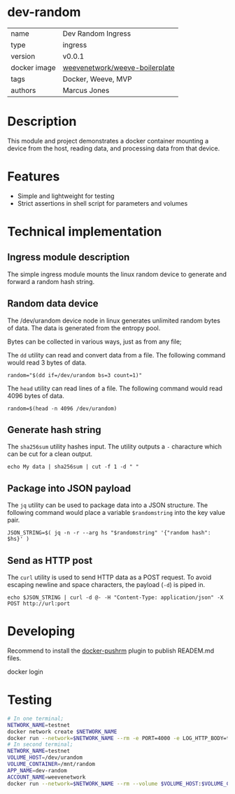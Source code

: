 # dev-random

|              |                                                            |
| ------------ | ---------------------------------------------------------- |
| name         | Dev Random Ingress                                         |
| type         | ingress                                                    |
| version      | v0.0.1                                                     |
| docker image | [weevenetwork/weeve-boilerplate](https://linktodockerhub/) |
| tags         | Docker, Weeve, MVP                                         |
| authors      | Marcus Jones                                               |

# Description
This module and project demonstrates a docker container mounting a device from the host, reading data, and processing data from that device.

# Features
- Simple and lightweight for testing
- Strict assertions in shell script for parameters and volumes

# Technical implementation

## Ingress module description
The simple ingress module mounts the linux random device to generate and forward a random hash string.

## Random data device
The /dev/urandom device node in linux generates unlimited random bytes of data. The data is generated from the entropy pool.

Bytes can be collected in various ways, just as from any file;

The `dd` utility can read and convert data from a file. The following command would read 3 bytes of data.

`random="$(dd if=/dev/urandom bs=3 count=1)"`

The `head` utility can read lines of a file. The following command would read 4096 bytes of data.

`random=$(head -n 4096 /dev/urandom)`

## Generate hash string
The `sha256sum` utility hashes input. The utility outputs a `-` characture which can be cut for a clean output.

`echo My data | sha256sum | cut -f 1 -d " "`

## Package into JSON payload
The `jq` utility can be used to package data into a JSON structure. The following command would place a variable `$randomstring` into the key value pair.

`JSON_STRING=$( jq -n -r --arg hs "$randomstring" '{"random hash": $hs}' )`

## Send as HTTP post

The `curl` utility is used to send HTTP data as a POST request. To avoid escaping newline and space characters, the payload (`-d`) is piped in.

`echo $JSON_STRING | curl -d @- -H "Content-Type: application/json" -X POST http://url:port`
# Developing
Recommend to install the [docker-pushrm](https://github.com/christian-korneck/docker-pushrm) plugin to publish READEM.md files.

docker login


# Testing
```bash
# In one terminal;
NETWORK_NAME=testnet
docker network create $NETWORK_NAME
docker run --network=$NETWORK_NAME --rm -e PORT=4000 -e LOG_HTTP_BODY=true -e LOG_HTTP_HEADERS=true --name echo jmalloc/echo-server
# In second terminal;
NETWORK_NAME=testnet
VOLUME_HOST=/dev/urandom
VOLUME_CONTAINER=/mnt/random
APP_NAME=dev-random
ACCOUNT_NAME=weevenetwork
docker run --network=$NETWORK_NAME --rm --volume $VOLUME_HOST:$VOLUME_CONTAINER -e EGRESS_API_HOST=echo -e PORT=4000 -e VOLUME_CONTAINER=/mnt/random $ACCOUNT_NAME/$APP_NAME --hash sha256 --interval=2
```